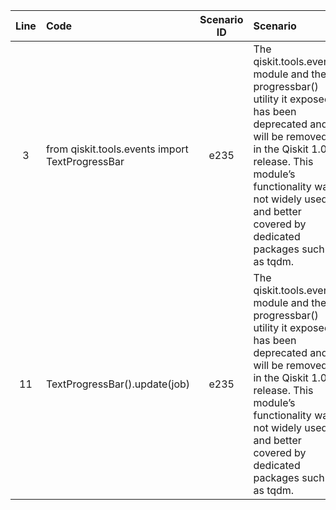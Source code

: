 | Line | Code | Scenario ID | Scenario | Artifact | Refactoring |
| :--: | :--- | :---------: | :------- | :------- | :---------- |
| 3 | from qiskit.tools.events import TextProgressBar | e235 | The qiskit.tools.events module and the progressbar() utility it exposed has been deprecated and will be removed in the Qiskit 1.0.0 release. This module’s functionality was not widely used and better covered by dedicated packages such as tqdm. | qiskit.tools.events.TextProgressBar | Dedicated packages such as tqdm |
| 11 | TextProgressBar().update(job) | e235 | The qiskit.tools.events module and the progressbar() utility it exposed has been deprecated and will be removed in the Qiskit 1.0.0 release. This module’s functionality was not widely used and better covered by dedicated packages such as tqdm. | qiskit.tools.events.TextProgressBar | Dedicated packages such as tqdm |